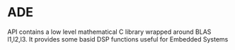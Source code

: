 # ADE

API contains a low level mathematical C library wrapped around BLAS l1,l2,l3.
It provides some basid DSP functions useful for Embedded Systems
